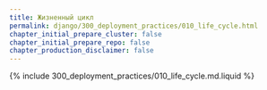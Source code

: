 ```yaml
---
title: Жизненный цикл
permalink: django/300_deployment_practices/010_life_cycle.html
chapter_initial_prepare_cluster: false
chapter_initial_prepare_repo: false
chapter_production_disclaimer: false
---
```


{% include 300_deployment_practices/010_life_cycle.md.liquid %}
